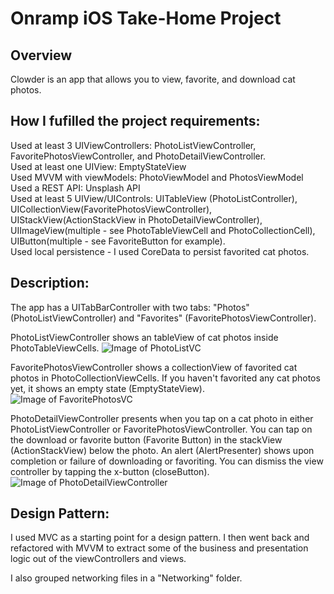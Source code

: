 # Onramp iOS Take-Home Project 

## Overview 
Clowder is an app that allows you to view, favorite, and download cat photos.

## How I fufilled the project requirements:

Used at least 3 UIViewControllers: PhotoListViewController, FavoritePhotosViewController, and PhotoDetailViewController.  
Used at least one UIView: EmptyStateView  
Used MVVM with viewModels: PhotoViewModel and PhotosViewModel
Used a REST API: Unsplash API  
Used at least 5 UIView/UIControls: UITableView (PhotoListController), UICollectionView(FavoritePhotosViewController), UIStackView(ActionStackView in PhotoDetailViewController), UIImageView(multiple - see PhotoTableViewCell and PhotoCollectionCell), UIButton(multiple - see FavoriteButton for example).   
Used local persistence - I used CoreData to persist favorited cat photos.  
 
## Description:

The app has a UITabBarController with two tabs: "Photos" (PhotoListViewController) and "Favorites" (FavoritePhotosViewController).

PhotoListViewController shows an tableView of cat photos inside PhotoTableViewCells. ![Image of PhotoListVC](https://i.imgur.com/1dQ8ZYh.jpg)

FavoritePhotosViewController shows a collectionView of favorited cat photos in PhotoCollectionViewCells. If you haven't favorited any cat photos yet, it shows an empty state (EmptyStateView).
![Image of FavoritePhotosVC](https://i.imgur.com/ydPJXgF.png)

PhotoDetailViewController presents when you tap on a cat photo in either PhotoListViewController or FavoritePhotosViewController. You can tap on the download or favorite button (Favorite Button) in the stackView (ActionStackView) below the photo. An alert (AlertPresenter) shows upon completion or failure of downloading or favoriting. You can dismiss the view controller by tapping the x-button (closeButton).
![Image of PhotoDetailViewController](https://i.imgur.com/zPKvGRR.png)

## Design Pattern:

I used MVC as a starting point for a design pattern. I then went back and refactored with MVVM to extract some of the business and presentation logic out of the viewControllers and views.

I also grouped networking files in a "Networking" folder.
